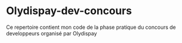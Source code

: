 # Olydispay-dev-concours
Ce repertoire contient mon code de la phase pratique du concours de developpeurs organisé par Olydispay
